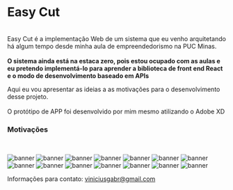 <h1> Easy Cut</h1><br>
Easy Cut é a implementação Web de um sistema que eu venho arquitetando há algum tempo desde minha aula de empreendedorismo na PUC Minas.<br><br>
<strong>O sistema ainda está na estaca zero, pois estou ocupado com as aulas e eu pretendo implementá-lo para aprender a biblioteca de front end React 
e o modo de desenvolvimento baseado em APIs</strong><br>

Aqui eu vou apresentar as ideias a as motivações para o desenvolvimento desse projeto.<br><br>
O protótipo de APP foi desenvolvido por mim mesmo atilizando o Adobe XD

<h3>Motivações</h3><br>

![banner](https://user-images.githubusercontent.com/51410946/116629850-8def7a80-a928-11eb-87f9-2c1545231b65.PNG)
![banner](https://user-images.githubusercontent.com/51410946/116629852-9051d480-a928-11eb-9217-a2876f0e19df.PNG)
![banner](https://user-images.githubusercontent.com/51410946/116629855-92b42e80-a928-11eb-9ba6-4a060633c601.PNG)
![banner](https://user-images.githubusercontent.com/51410946/116629865-98aa0f80-a928-11eb-9a5b-6c12131121d4.PNG)
![banner](https://user-images.githubusercontent.com/51410946/116629871-9a73d300-a928-11eb-911d-74ae019e1d39.PNG)
![banner](https://user-images.githubusercontent.com/51410946/116629874-9c3d9680-a928-11eb-91c0-9742c1f2ab2f.PNG)
![banner](https://user-images.githubusercontent.com/51410946/116629881-a1024a80-a928-11eb-8a74-55d11333dc78.PNG)
![banner](https://user-images.githubusercontent.com/51410946/116629885-a495d180-a928-11eb-8d6a-f7d624d116d1.PNG)
![banner](https://user-images.githubusercontent.com/51410946/116629889-a790c200-a928-11eb-80a1-657db064da27.PNG)
![banner](https://user-images.githubusercontent.com/51410946/116629893-a95a8580-a928-11eb-89f9-d4424d19bb74.PNG)
![banner](https://user-images.githubusercontent.com/51410946/116629899-ab244900-a928-11eb-9492-6a2d0a0dd299.PNG)
![banner](https://user-images.githubusercontent.com/51410946/116629904-abbcdf80-a928-11eb-8a1d-a33eef8edaa2.PNG)
![banner](https://user-images.githubusercontent.com/51410946/116629907-acee0c80-a928-11eb-982c-990c6a0ba34f.PNG)
![banner](https://user-images.githubusercontent.com/51410946/116629914-aeb7d000-a928-11eb-9dab-efff0dbbf42a.PNG)

Informações para contato: viniciusgabr@gmail.com
